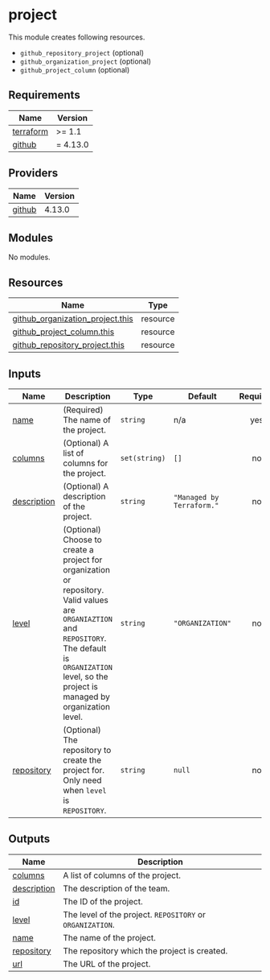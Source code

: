 # project

This module creates following resources.

- `github_repository_project` (optional)
- `github_organization_project` (optional)
- `github_project_column` (optional)

<!-- BEGINNING OF PRE-COMMIT-TERRAFORM DOCS HOOK -->
## Requirements

| Name | Version |
|------|---------|
| <a name="requirement_terraform"></a> [terraform](#requirement\_terraform) | >= 1.1 |
| <a name="requirement_github"></a> [github](#requirement\_github) | = 4.13.0 |

## Providers

| Name | Version |
|------|---------|
| <a name="provider_github"></a> [github](#provider\_github) | 4.13.0 |

## Modules

No modules.

## Resources

| Name | Type |
|------|------|
| [github_organization_project.this](https://registry.terraform.io/providers/hashicorp/github/4.13.0/docs/resources/organization_project) | resource |
| [github_project_column.this](https://registry.terraform.io/providers/hashicorp/github/4.13.0/docs/resources/project_column) | resource |
| [github_repository_project.this](https://registry.terraform.io/providers/hashicorp/github/4.13.0/docs/resources/repository_project) | resource |

## Inputs

| Name | Description | Type | Default | Required |
|------|-------------|------|---------|:--------:|
| <a name="input_name"></a> [name](#input\_name) | (Required) The name of the project. | `string` | n/a | yes |
| <a name="input_columns"></a> [columns](#input\_columns) | (Optional) A list of columns for the project. | `set(string)` | `[]` | no |
| <a name="input_description"></a> [description](#input\_description) | (Optional) A description of the project. | `string` | `"Managed by Terraform."` | no |
| <a name="input_level"></a> [level](#input\_level) | (Optional) Choose to create a project for organization or repository. Valid values are `ORGANIAZTION` and `REPOSITORY`. The default is `ORGANIZATION` level, so the project is managed by organization level. | `string` | `"ORGANIZATION"` | no |
| <a name="input_repository"></a> [repository](#input\_repository) | (Optional) The repository to create the project for. Only need when `level` is `REPOSITORY`. | `string` | `null` | no |

## Outputs

| Name | Description |
|------|-------------|
| <a name="output_columns"></a> [columns](#output\_columns) | A list of columns of the project. |
| <a name="output_description"></a> [description](#output\_description) | The description of the team. |
| <a name="output_id"></a> [id](#output\_id) | The ID of the project. |
| <a name="output_level"></a> [level](#output\_level) | The level of the project. `REPOSITORY` or `ORGANIZATION`. |
| <a name="output_name"></a> [name](#output\_name) | The name of the project. |
| <a name="output_repository"></a> [repository](#output\_repository) | The repository which the project is created. |
| <a name="output_url"></a> [url](#output\_url) | The URL of the project. |
<!-- END OF PRE-COMMIT-TERRAFORM DOCS HOOK -->
